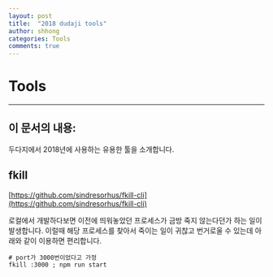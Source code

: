```yaml
---
layout: post
title:  "2018 dudaji tools"
author: shhong
categories: Tools
comments: true
---
```


# Tools
---
## 이 문서의 내용:
두다지에서 2018년에 사용하는 유용한 툴을 소개합니다. 

## fkill

[https://github.com/sindresorhus/fkill-cli](https://github.com/sindresorhus/fkill-cli)

로컬에서 개발하다보면 이전에 띄워놓았던 프로세스가 금방 죽지 않는다던가 하는 일이 발생합니다. 
이럴때 해당 프로세스를 찾아서 죽이는 일이 귀찮고 번거로울 수 있는데 아래와 같이 이용하면 편리합니다. 

```
# port가 3000번이었다고 가정
fkill :3000 ; npm run start
```

